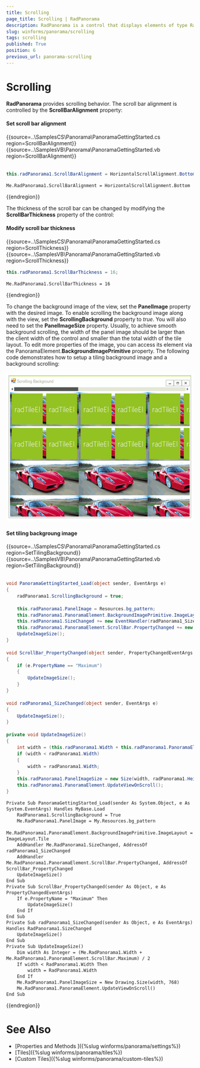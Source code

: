 ```yaml
---
title: Scrolling
page_title: Scrolling | RadPanorama
description: RadPanorama is a control that displays elements of type RadTileElement in a mosaic manner.
slug: winforms/panorama/scrolling
tags: scrolling
published: True
position: 6
previous_url: panorama-scrolling
---
```


# Scrolling

**RadPanorama** provides scrolling behavior. The scroll bar alignment is controlled by the __ScrollBarAlignment__ property:

#### Set scroll bar alignment

{{source=..\SamplesCS\Panorama\PanoramaGettingStarted.cs region=ScrollBarAlignment}} 
{{source=..\SamplesVB\Panorama\PanoramaGettingStarted.vb region=ScrollBarAlignment}} 

````C#
            
this.radPanorama1.ScrollBarAlignment = HorizontalScrollAlignment.Bottom;

````
````VB.NET
Me.RadPanorama1.ScrollBarAlignment = HorizontalScrollAlignment.Bottom

````

{{endregion}}

The thickness of the scroll bar can be changed by modifying the __ScrollBarThickness__ property of the control:

#### Modify scroll bar thickness

{{source=..\SamplesCS\Panorama\PanoramaGettingStarted.cs region=ScrollThickness}} 
{{source=..\SamplesVB\Panorama\PanoramaGettingStarted.vb region=ScrollThickness}} 

````C#
this.radPanorama1.ScrollBarThickness = 16;

````
````VB.NET
Me.RadPanorama1.ScrollBarThickness = 16

````

{{endregion}} 

To change the background image of the view, set the __PanelImage__ property with the desired image. To enable scrolling the background image along with the view, set the __ScrollingBackground__ property to *true*. You will also need to set the __PanelImageSize__ property. Usually, to achieve smooth background scrolling, the width of the panel image should be larger than the client width of the control and smaller than the total width of the tile layout. To edit more properties of the image, you can access its element via the PanoramaElement.__BackgroundImagePrimitive__ property. The following code demonstrates how to setup a tiling background image and a background scrolling:

![panorama-scrolling 001](images/panorama-scrolling001.gif)   

#### Set tiling backgroung image

{{source=..\SamplesCS\Panorama\PanoramaGettingStarted.cs region=SetTilingBackground}} 
{{source=..\SamplesVB\Panorama\PanoramaGettingStarted.vb region=SetTilingBackground}} 

````C#
    
void PanoramaGettingStarted_Load(object sender, EventArgs e)
{
    radPanorama1.ScrollingBackground = true;
    
    this.radPanorama1.PanelImage = Resources.bg_pattern;
    this.radPanorama1.PanoramaElement.BackgroundImagePrimitive.ImageLayout = ImageLayout.Tile;
    this.radPanorama1.SizeChanged += new EventHandler(radPanorama1_SizeChanged);
    this.radPanorama1.PanoramaElement.ScrollBar.PropertyChanged += new PropertyChangedEventHandler(ScrollBar_PropertyChanged);
    UpdateImageSize();
}
    
void ScrollBar_PropertyChanged(object sender, PropertyChangedEventArgs e)
{
    if (e.PropertyName == "Maximum")
    {
        UpdateImageSize();
    }
}
    
void radPanorama1_SizeChanged(object sender, EventArgs e)
{
    UpdateImageSize();
}
    
private void UpdateImageSize()
{
    int width = (this.radPanorama1.Width + this.radPanorama1.PanoramaElement.ScrollBar.Maximum) / 2;
    if (width < radPanorama1.Width)
    {
        width = radPanorama1.Width;
    }
    this.radPanorama1.PanelImageSize = new Size(width, radPanorama1.Height);
    this.radPanorama1.PanoramaElement.UpdateViewOnScroll();
}

````
````VB.NET
Private Sub PanoramaGettingStarted_Load(sender As System.Object, e As System.EventArgs) Handles MyBase.Load
    RadPanorama1.ScrollingBackground = True
    Me.RadPanorama1.PanelImage = My.Resources.bg_pattern
    Me.RadPanorama1.PanoramaElement.BackgroundImagePrimitive.ImageLayout = ImageLayout.Tile
    AddHandler Me.RadPanorama1.SizeChanged, AddressOf radPanorama1_SizeChanged
    AddHandler Me.RadPanorama1.PanoramaElement.ScrollBar.PropertyChanged, AddressOf ScrollBar_PropertyChanged
    UpdateImageSize()
End Sub
Private Sub ScrollBar_PropertyChanged(sender As Object, e As PropertyChangedEventArgs)
    If e.PropertyName = "Maximum" Then
        UpdateImageSize()
    End If
End Sub
Private Sub radPanorama1_SizeChanged(sender As Object, e As EventArgs) Handles RadPanorama1.SizeChanged
    UpdateImageSize()
End Sub
Private Sub UpdateImageSize()
    Dim width As Integer = (Me.RadPanorama1.Width + Me.RadPanorama1.PanoramaElement.ScrollBar.Maximum) / 2
    If width < RadPanorama1.Width Then
        width = RadPanorama1.Width
    End If
    Me.RadPanorama1.PanelImageSize = New Drawing.Size(width, 768)
    Me.RadPanorama1.PanoramaElement.UpdateViewOnScroll()
End Sub

````

{{endregion}}

# See Also

* [Properties and Methods ]({%slug winforms/panorama/settings%})	
* [Tiles]({%slug winforms/panorama/tiles%})	
* [Custom Tiles]({%slug winforms/panorama/custom-tiles%})		